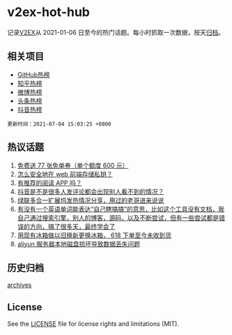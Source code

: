 # v2ex-hot-hub

 记录[V2EX](https://www.v2ex.com/)从 2021-01-06 日至今的热门话题。每小时抓取一次数据，按天[归档](archives)。
 
 ## 相关项目

- [GitHub热榜](https://github.com/snaildev/github-hot-hub)
- [知乎热榜](https://github.com/snaildev/zhihu-hot-hub)
- [微博热榜](https://github.com/snaildev/weibo-hot-hub)
- [头条热榜](https://github.com/snaildev/toutiao-hot-hub)
- [抖音热榜](https://github.com/snaildev/douyin-hot-hub)


 `更新时间：2021-07-04 15:03:25 +0800`

## 热议话题

1. [免费送 77 张免单券（单个额度 600 元）](https://www.v2ex.com/t/787329)
1. [怎么安全地在 web 前端存储私钥？](https://www.v2ex.com/t/787379)
1. [有推荐的阅读 APP 吗？](https://www.v2ex.com/t/787310)
1. [抖音是不是很多人发评论都会出现别人看不到的情况？](https://www.v2ex.com/t/787325)
1. [绿联多合一扩展坞发热情况分享，用过的老哥进来说说](https://www.v2ex.com/t/787332)
1. [有没有一个英语单词能表达“自己瞎搞搞”的意思，比如这个工具没有文档，我自己通过搜索引擎，别人的博客，源码，以及不断尝试，但有一些尝试都是错误的方向，搞了很多天，最终学会了](https://www.v2ex.com/t/787357)
1. [用现有冰箱做以旧换新更换冰箱， 618 下单至今未收到货](https://www.v2ex.com/t/787399)
1. [aliyun 服务器本地磁盘损坏导致数据丢失问题](https://www.v2ex.com/t/787328)

## 历史归档

[archives](archives)

## License

See the [LICENSE](LICENSE) file for license rights and limitations (MIT).
